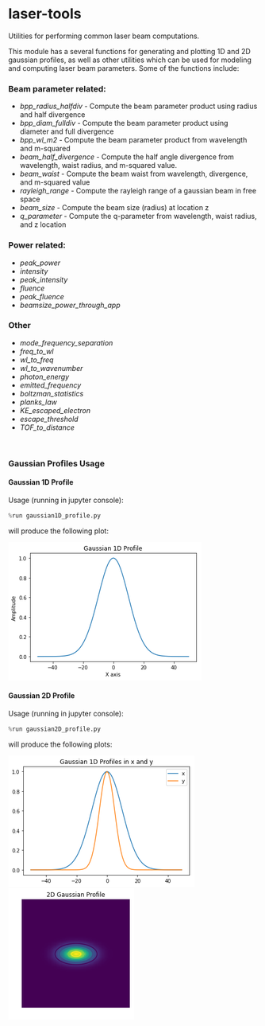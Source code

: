 # laser-tools

Utilities for performing common laser beam computations.

This module has a several functions for generating and plotting 1D and 2D gaussian profiles, as well as other utilities which can be used for modeling and computing laser beam parameters.  Some of the functions include:

### Beam parameter related:

  - *bpp_radius_halfdiv*   - Compute the beam parameter product using radius and half divergence
  - *bpp_diam_fulldiv*     - Compute the beam parameter product using diameter and full divergence
  - *bpp_wl_m2*            - Compute the beam parameter product from wavelength and m-squared
  - *beam_half_divergence* - Compute the half angle divergence from wavelength, waist radius, and m-squared value.
  - *beam_waist*           - Compute the beam waist from wavelength, divergence, and m-squared value
  - *rayleigh_range*       - Compute the rayleigh range of a gaussian beam in free space
  - *beam_size*            - Compute the beam size (radius) at location z
  - *q_parameter*          - Compute the q-parameter from wavelength, waist radius, and z location
  
### Power related:
- *peak_power*
- *intensity*
- *peak_intensity*
- *fluence*
- *peak_fluence*
- *beamsize_power_through_app* 

### Other
- *mode_frequency_separation*
- *freq_to_wl*
- *wl_to_freq*
- *wl_to_wavenumber*
- *photon_energy*
- *emitted_frequency*
- *boltzman_statistics*
- *planks_law*
- *KE_escaped_electron*
- *escape_threshold*
- *TOF_to_distance*

<br>
<h3>Gaussian Profiles Usage<//h3>

<h4>Gaussian 1D Profile</h4>

Usage (running in jupyter console): 
```python
%run gaussian1D_profile.py
```
will produce the following plot:

![1D Gaussian Image](/images/gaussian1D_image.png)

<h4>Gaussian 2D Profile</h4>

Usage (running in jupyter console): 
```python
%run gaussian2D_profile.py
```
will produce the following plots:

![2D Gaussian lines](/images/gaussian2D_lines.png)
![2D Gaussian profile](/images/gaussian2D_image.png)


